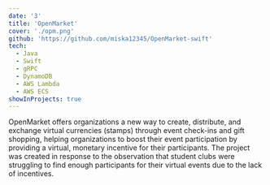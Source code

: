 ```yaml
---
date: '3'
title: 'OpenMarket'
cover: './opm.png'
github: 'https://github.com/miska12345/OpenMarket-swift'
tech:
  - Java
  - Swift
  - gRPC
  - DynamoDB
  - AWS Lambda
  - AWS ECS
showInProjects: true
---
```


OpenMarket offers organizations a new way to create, distribute, and exchange virtual currencies (stamps) through event check-ins and gift shopping, helping organizations to boost their event participation by providing a virtual, monetary incentive for their participants.
The project was created in response to the observation that student clubs were struggling to find enough participants for their virtual events due to the lack of incentives.

